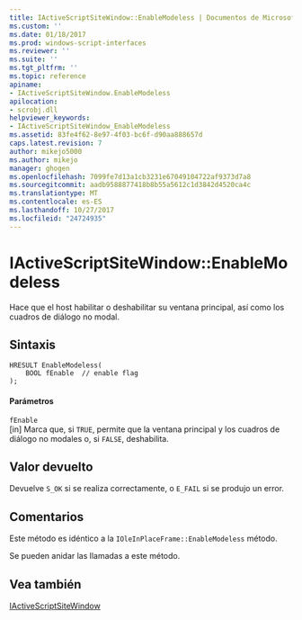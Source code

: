 ```yaml
---
title: IActiveScriptSiteWindow::EnableModeless | Documentos de Microsoft
ms.custom: ''
ms.date: 01/18/2017
ms.prod: windows-script-interfaces
ms.reviewer: ''
ms.suite: ''
ms.tgt_pltfrm: ''
ms.topic: reference
apiname:
- IActiveScriptSiteWindow.EnableModeless
apilocation:
- scrobj.dll
helpviewer_keywords:
- IActiveScriptSiteWindow_EnableModeless
ms.assetid: 83fe4f62-8e97-4f03-bc6f-d90aa888657d
caps.latest.revision: 7
author: mikejo5000
ms.author: mikejo
manager: ghogen
ms.openlocfilehash: 7099fe7d13a1cb3231e67049104722af9373d7a8
ms.sourcegitcommit: aadb9588877418b8b55a5612c1d3842d4520ca4c
ms.translationtype: MT
ms.contentlocale: es-ES
ms.lasthandoff: 10/27/2017
ms.locfileid: "24724935"
---
```

# <a name="iactivescriptsitewindowenablemodeless"></a>IActiveScriptSiteWindow::EnableModeless
Hace que el host habilitar o deshabilitar su ventana principal, así como los cuadros de diálogo no modal.  
  
## <a name="syntax"></a>Sintaxis  
  
```  
HRESULT EnableModeless(  
    BOOL fEnable  // enable flag  
);  
```  
  
#### <a name="parameters"></a>Parámetros  
 `fEnable`  
 [in] Marca que, si `TRUE`, permite que la ventana principal y los cuadros de diálogo no modales o, si `FALSE`, deshabilita.  
  
## <a name="return-value"></a>Valor devuelto  
 Devuelve `S_OK` si se realiza correctamente, o `E_FAIL` si se produjo un error.  
  
## <a name="remarks"></a>Comentarios  
 Este método es idéntico a la `IOleInPlaceFrame::EnableModeless` método.  
  
 Se pueden anidar las llamadas a este método.  
  
## <a name="see-also"></a>Vea también  
 [IActiveScriptSiteWindow](../../winscript/reference/iactivescriptsitewindow.md)